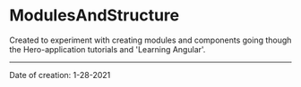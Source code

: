 # ModulesAndStructure

Created to experiment with creating modules and components going though the Hero-application tutorials and 'Learning Angular'.

---

Date of creation: 1-28-2021
